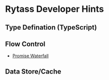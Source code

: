 # Rytass Developer Hints

## Type Defination (TypeScript)

## Flow Control

- [Promise Waterfall](flow-control/promise-waterfall.md)

## Data Store/Cache
